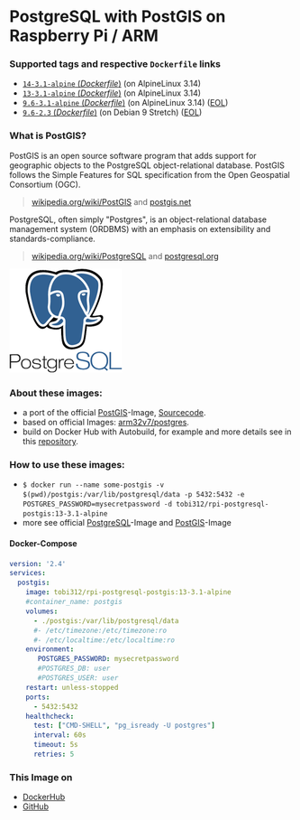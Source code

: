 # PostgreSQL with PostGIS on Raspberry Pi / ARM

### Supported tags and respective `Dockerfile` links
-	[`14-3.1-alpine` (*Dockerfile*)](https://github.com/Tob1asDocker/rpi-postgresql-postgis/blob/master/alpine.armhf.14.Dockerfile) (on AlpineLinux 3.14)
-	[`13-3.1-alpine` (*Dockerfile*)](https://github.com/Tob1asDocker/rpi-postgresql-postgis/blob/master/alpine.armhf.13.Dockerfile) (on AlpineLinux 3.14)
-	[`9.6-3.1-alpine` (*Dockerfile*)](https://github.com/Tob1asDocker/rpi-postgresql-postgis/blob/master/alpine.armhf.9_6.Dockerfile) (on AlpineLinux 3.14) ([EOL](https://endoflife.date/postgresql))
-	[`9.6-2.3` (*Dockerfile*)](https://github.com/Tob1asDocker/rpi-postgresql-postgis/blob/master/debian.armhf.9_6.Dockerfile) (on Debian 9 Stretch) ([EOL](https://endoflife.date/debian))

### What is PostGIS?
PostGIS is an open source software program that adds support for geographic objects to the PostgreSQL object-relational database. PostGIS follows the Simple Features for SQL specification from the Open Geospatial Consortium (OGC).
> [wikipedia.org/wiki/PostGIS](https://en.wikipedia.org/wiki/PostGIS) and [postgis.net](http://postgis.net/)

PostgreSQL, often simply "Postgres", is an object-relational database management system (ORDBMS) with an emphasis on extensibility and standards-compliance.
> [wikipedia.org/wiki/PostgreSQL](https://en.wikipedia.org/wiki/PostgreSQL) and [postgresql.org](https://www.postgresql.org/)

![logo](https://raw.githubusercontent.com/docker-library/docs/master/postgres/logo.png)

### About these images:
* a port of the official [PostGIS](https://hub.docker.com/r/postgis/postgis)-Image, [Sourcecode](https://github.com/postgis/docker-postgis).
* based on official Images: [arm32v7/postgres](https://hub.docker.com/r/arm32v7/postgres).  
* build on Docker Hub with Autobuild, for example and more details see in this [repository](https://github.com/Tob1asDocker/dockerhubhooksexample).

### How to use these images:

* ``` $ docker run --name some-postgis -v $(pwd)/postgis:/var/lib/postgresql/data -p 5432:5432 -e POSTGRES_PASSWORD=mysecretpassword -d tobi312/rpi-postgresql-postgis:13-3.1-alpine ```
* more see official [PostgreSQL](https://hub.docker.com/_/postgres)-Image and [PostGIS](https://hub.docker.com/r/postgis/postgis)-Image

#### Docker-Compose

```yaml
version: '2.4'
services:
  postgis:
    image: tobi312/rpi-postgresql-postgis:13-3.1-alpine
    #container_name: postgis
    volumes:
      - ./postgis:/var/lib/postgresql/data
      #- /etc/timezone:/etc/timezone:ro
      #- /etc/localtime:/etc/localtime:ro
    environment:
       POSTGRES_PASSWORD: mysecretpassword
       #POSTGRES_DB: user
       #POSTGRES_USER: user
    restart: unless-stopped
    ports:
      - 5432:5432
    healthcheck:
      test: ["CMD-SHELL", "pg_isready -U postgres"]
      interval: 60s
      timeout: 5s
      retries: 5
```

### This Image on
* [DockerHub](https://hub.docker.com/r/tobi312/rpi-postgresql-postgis/)
* [GitHub](https://github.com/Tob1asDocker/rpi-postgresql-postgis)
